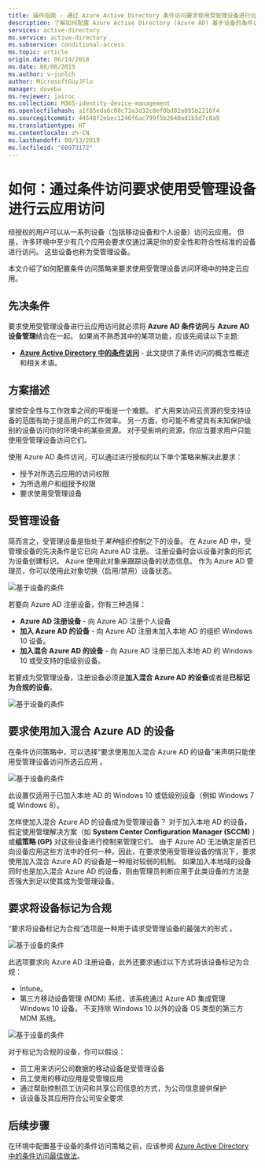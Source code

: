 ```yaml
---
title: 操作指南 - 通过 Azure Active Directory 条件访问要求使用受管理设备进行云应用访问 | Microsoft Docs
description: 了解如何配置 Azure Active Directory (Azure AD) 基于设备的条件访问策略来要求使用受管理设备进行云应用访问。
services: active-directory
ms.service: active-directory
ms.subservice: conditional-access
ms.topic: article
origin.date: 06/14/2018
ms.date: 08/08/2019
ms.author: v-junlch
author: MicrosoftGuyJFlo
manager: daveba
ms.reviewer: jairoc
ms.collection: M365-identity-device-management
ms.openlocfilehash: a1f85eda6c00c73a3d32c8ef0bd02a895b2216f4
ms.sourcegitcommit: 44548f2ebec1246f6ac799f5b2640ad1b5d7c8a9
ms.translationtype: HT
ms.contentlocale: zh-CN
ms.lasthandoff: 08/13/2019
ms.locfileid: "68973172"
---
```

# <a name="how-to-require-managed-devices-for-cloud-app-access-with-conditional-access"></a>如何：通过条件访问要求使用受管理设备进行云应用访问

经授权的用户可以从一系列设备（包括移动设备和个人设备）访问云应用。 但是，许多环境中至少有几个应用会要求仅通过满足你的安全性和符合性标准的设备进行访问。 这些设备也称为受管理设备。 

本文介绍了如何配置条件访问策略来要求使用受管理设备访问环境中的特定云应用。 

## <a name="prerequisites"></a>先决条件

要求使用受管理设备进行云应用访问就必须将 **Azure AD 条件访问**与 **Azure AD 设备管理**结合在一起。 如果尚不熟悉其中的某项功能，应该先阅读以下主题:

- **[Azure Active Directory 中的条件访问](overview.md)** - 此文提供了条件访问的概念性概述和相关术语。

## <a name="scenario-description"></a>方案描述

掌控安全性与工作效率之间的平衡是一个难题。 扩大用来访问云资源的受支持设备的范围有助于提高用户的工作效率。 另一方面，你可能不希望具有未知保护级别的设备访问你的环境中的某些资源。 对于受影响的资源，你应当要求用户只能使用受管理设备访问它们。 

使用 Azure AD 条件访问，可以通过进行授权的以下单个策略来解决此要求：

- 授予对所选云应用的访问权限
- 为所选用户和组授予权限
- 要求使用受管理设备

## <a name="managed-devices"></a>受管理设备  

简而言之，受管理设备是指处于*某种*组织控制之下的设备。 在 Azure AD 中，受管理设备的先决条件是它已向 Azure AD 注册。 注册设备时会以设备对象的形式为设备创建标识。 Azure 使用此对象来跟踪设备的状态信息。 作为 Azure AD 管理员，你可以使用此对象切换（启用/禁用）设备状态。
  
![基于设备的条件](./media/require-managed-devices/32.png)

若要向 Azure AD 注册设备，你有三种选择： 

- **Azure AD 注册设备** - 向 Azure AD 注册个人设备
- **加入 Azure AD 的设备** - 向 Azure AD 注册未加入本地 AD 的组织 Windows 10 设备。 
- **加入混合 Azure AD 的设备** - 向 Azure AD 注册已加入本地 AD 的 Windows 10 或受支持的低级别设备。

若要成为受管理设备，注册设备必须是**加入混合 Azure AD 的设备**或者是**已标记为合规的设备**。  

![基于设备的条件](./media/require-managed-devices/47.png)
 
## <a name="require-hybrid-azure-ad-joined-devices"></a>要求使用加入混合 Azure AD 的设备

在条件访问策略中，可以选择“要求使用加入混合 Azure AD 的设备”来声明只能使用受管理设备访问所选云应用  。 

![基于设备的条件](./media/require-managed-devices/10.png)

此设置仅适用于已加入本地 AD 的 Windows 10 或低级别设备（例如 Windows 7 或 Windows 8）。 

怎样使加入混合 Azure AD 的设备成为受管理设备？  对于加入本地 AD 的设备，假定使用管理解决方案（如 **System Center Configuration Manager (SCCM)** ）或**组策略 (GP)** 对这些设备进行控制来管理它们。 由于 Azure AD 无法确定是否已向设备应用这些方法中的任何一种，因此，在要求使用受管理设备的情况下，要求使用加入混合 Azure AD 的设备是一种相对较弱的机制。 如果加入本地域的设备同时也是加入混合 Azure AD 的设备，则由管理员判断应用于此类设备的方法是否强大到足以使其成为受管理设备。

## <a name="require-device-to-be-marked-as-compliant"></a>要求将设备标记为合规

“要求将设备标记为合规”选项是一种用于请求受管理设备的最强大的形式  。

![基于设备的条件](./media/require-managed-devices/11.png)

此选项要求向 Azure AD 注册设备，此外还要求通过以下方式将该设备标记为合规：
         
- Intune。
- 第三方移动设备管理 (MDM) 系统，该系统通过 Azure AD 集成管理 Windows 10 设备。 不支持除 Windows 10 以外的设备 OS 类型的第三方 MDM 系统。
 
![基于设备的条件](./media/require-managed-devices/46.png)

对于标记为合规的设备，你可以假设： 

- 员工用来访问公司数据的移动设备是受管理设备
- 员工使用的移动应用是受管理应用
- 通过帮助控制员工访问和共享公司信息的方式，为公司信息提供保护
- 该设备及其应用符合公司安全要求

## <a name="next-steps"></a>后续步骤

在环境中配置基于设备的条件访问策略之前，应该参阅 [Azure Active Directory 中的条件访问最佳做法](best-practices.md)。

